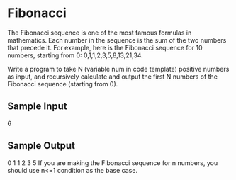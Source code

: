# Fibonacci


The Fibonacci sequence is one of the most famous formulas in mathematics.
Each number in the sequence is the sum of the two numbers that precede it.
For example, here is the Fibonacci sequence for 10 numbers, starting from 0: 0,1,1,2,3,5,8,13,21,34.

Write a program to take N (variable num in code template) positive numbers as input, and recursively calculate and output the first N numbers of the Fibonacci sequence (starting from 0).

## Sample Input
6

## Sample Output
0
1
1
2
3
5
If you are making the Fibonacci sequence for n numbers, you should use n<=1 condition as the base case.
